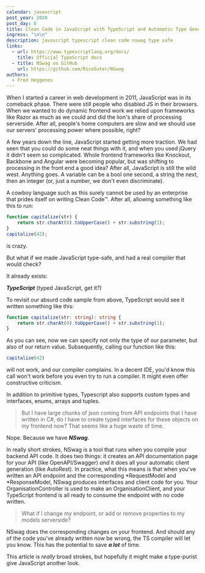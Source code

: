 ```yaml
---
calendar: javascript
post_year: 2020
post_day: 6
title: Clean Code in JavaScript with TypeScript and Automatic Type Generation
ingress: "\n\n"
description: javascript typescript clean code nswag type safe
links:
  - url: https://www.typescriptlang.org/docs/
    title: Official TypeScript docs
  - title: NSwag on GitHub
    url: https://github.com/RicoSuter/NSwag
authors:
  - Fred Heggenes
---
```

When I started a career in web development in 2011, JavaScript was in its comeback phase. There were still people who disabled JS in their browsers. When we wanted to do dynamic frontend work we relied upon frameworks like Razor as much as we could and did the lion's share of processing serverside. After all, people's home computers are slow and we should use our servers' processing power where possible, right?

A few years down the line, JavaScript started getting more traction. We had seen that you could do some neat things with it, and when you used jQuery it didn't seem so complicated. Whole frontend frameworks like Knockout, Backbone and Angular were becoming popular, but was shifting to processing in the front end a good idea? After all, JavaScript is still the wild west. Anything goes. A variable can be a bool one second, a string the next, then an integer (or, just a number, we don't even discriminate).

A cowboy language such as this surely cannot be used by an enterprise that prides itself on writing Clean Code™. After all, allowing something like this to run: 
```javascript
function capitalize(str) {
    return str.charAt(0).toUpperCase() + str.substring(1);
}
capitalize(42);
```

is crazy.

But what if we made JavaScript type-safe, and had a real compiler that would check? 

It already exists: 

***TypeScript*** (typed JavaScript, get it?)

To revisit our absurd code sample from above, TypeScript would see it written something like this:

```typescript
function capitalize(str: string): string {
    return str.charAt(0).toUpperCase() + str.substring(1);
}
```

As you can see, now we can specify not only the type of our parameter, but also of our return value. Subsequently, calling our function like this:

```typescript
capitalize(42)
```

will not work, and our compiler complains. In a decent IDE, you'd know this call won't work before you even try to run a compiler. It might even offer constructive criticism.

In addition to primitive types, Typescript also supports custom types and interfaces, enums, arrays and tuples.


>But I have large chunks of json coming from API endpoints that I have written in C#, do I have to create typed interfaces for these objects on my frontend now? That seems like a huge waste of time.


Nope. Because we have ***NSwag***. 


In really short strokes, NSwag is a tool that runs when you compile your backend API code. It does two things: it creates an API documentation page for your API (like OpenAPI/Swagger) *and* it does all your automatic client generation (like AutoRest). In practice, what this means is that when you've written an API endpoint and the corresponding *RequestModel and *ResponseModel, NSwag produces interfaces and client code for you. Your OrganisationController is used to make an OrganisationClient, and your TypeScript frontend is all ready to consume the endpoint with no code written.

>What if I change my endpoint, or add or remove properties to my models serverside?

NSwag does the corresponding changes on your frontend. And should any of the code you've already written now be wrong, the TS compiler will let you know. This has the potential to save ***a lot*** of time.

This article is *really* broad strokes, but hopefully it might make a type-purist give JavaScript another look.
